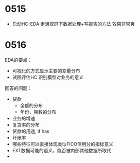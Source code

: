 
# 0515

- 启动HC-EDA
走通双屏下数据处理+写报告的方法
效果非常爽

# 0516 

EDA的要点：

- 可视化的方式显示主要的变量分布
- 试图评估HC 识别模型对业务的意义



回答的问题：

- 贷款
    - 金额的分布
    - 年份，期数的分布
- 业务的增速
- 复贷率的分布
- 贷款的用途, if has 
- 坏账率
- 哪些特征可以直接体现类似FICO信用分的指标意义
- EXT数据可能的语义，能否被内部其他数据所取代
- 




